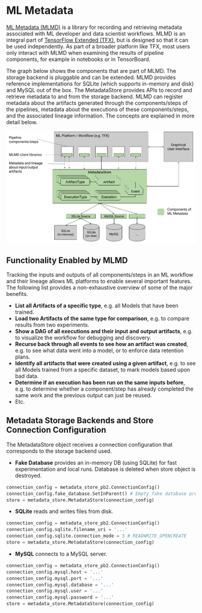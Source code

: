 # ML Metadata

[ML Metadata (MLMD)](https://github.com/tensorflow/metadata) is a library
for recording and retrieving metadata
associated with ML developer and data scientist workflows. MLMD is an integral
part of [TensorFlow Extended (TFX)](https://www.tensorflow.org/tfx), but is
designed so that it can be used independently. As part of a broader platform
like TFX, most users only interact with MLMD when examining the results of
pipeline components, for example in notebooks or in TensorBoard.

The graph below shows the components that are part of MLMD. The storage backend
is pluggable and can be extended. MLMD provides reference implementations for
SQLite (which supports in-memory and disk) and MySQL out of the box. The
MetadataStore provides APIs to record and retrieve metadata to and from the
storage backend. MLMD can register metadata about the artifacts generated
through the components/steps of the pipelines, metadata about the executions of
these components/steps, and the associated lineage information. The concepts are
explained in more detail below.

![ML Metadata Overview](images/mlmd_overview.png)

## Functionality Enabled by MLMD

Tracking the inputs and outputs of all components/steps in an ML workflow and
their lineage allows ML platforms to enable several important features. The
following list provides a non-exhaustive overview of some of the major benefits.

*   **List all Artifacts of a specific type**, e.g. all Models that have been
    trained.
*   **Load two Artifacts of the same type for comparison**, e.g. to compare
    results from two experiments.
*   **Show a DAG of all executions and their input and output artifacts**, e.g.
    to visualize the workflow for debugging and discovery.
*   **Recurse back through all events to see how an artifact was created**, e.g.
    to see what data went into a model, or to enforce data retention plans.
*   **Identify all artifacts that were created using a given artifact**, e.g. to
    see all Models trained from a specific dataset, to mark models based upon
    bad data.
*   **Determine if an execution has been run on the same inputs before**, e.g.
    to determine whether a component/step has already completed the same work
    and the previous output can just be reused.
*   Etc.

## Metadata Storage Backends and Store Connection Configuration

The MetadataStore object receives a connection configuration that corresponds to
the storage backend used.

*   **Fake Database** provides an in-memory DB (using SQLite) for fast
    experimentation and local runs. Database is deleted when store object is
    destroyed.

```python
connection_config = metadata_store_pb2.ConnectionConfig()
connection_config.fake_database.SetInParent() # Empty fake database proto
store = metadata_store.MetadataStore(connection_config)
```

*   **SQLite** reads and writes files from disk.

```python
connection_config = metadata_store_pb2.ConnectionConfig()
connection_config.sqlite.filename_uri = '...'
connection_config.sqlite.connection_mode = 3 # READWRITE_OPENCREATE
store = metadata_store.MetadataStore(connection_config)
```

*   **MySQL** connects to a MySQL server.

```python
connection_config = metadata_store_pb2.ConnectionConfig()
connection_config.mysql.host = '...'
connection_config.mysql.port = '...'
connection_config.mysql.database = '...'
connection_config.mysql.user = '...'
connection_config.mysql.password = '...'
store = metadata_store.MetadataStore(connection_config)
```

